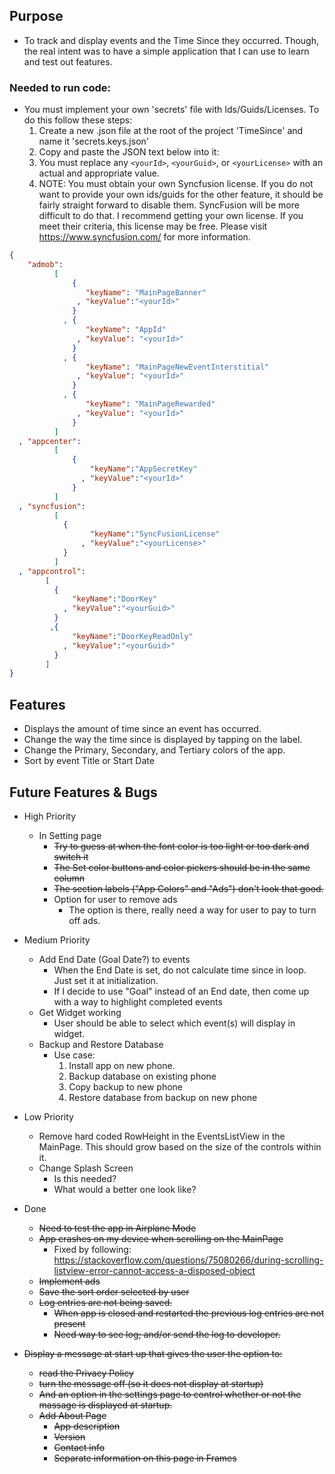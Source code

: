 ﻿## Purpose

- To track and display events and the Time Since they occurred. Though, the real intent was to have a simple application that I can use to learn and test out features. 

### Needed to run code:

- You must implement your own 'secrets' file with Ids/Guids/Licenses.  To do this follow these steps:
  1. Create a new .json file at the root of the project 'TimeSince' and name it 'secrets.keys.json'
  2. Copy and paste the JSON text below into it:
  3. You must replace any `<yourId>`, `<yourGuid>`, or `<yourLicense>` with an actual and appropriate value.
  4. NOTE: You must obtain your own Syncfusion license.  If you do not want to provide your own ids/guids for the other feature, it should be fairly straight forward to disable them.  SyncFusion will be more difficult to do that.  I recommend getting your own license. If you meet their criteria, this license may be free.  Please visit https://www.syncfusion.com/ for more information. 
```json
{
    "admob":
          [
              {
                 "keyName": "MainPageBanner"
               , "keyValue":"<yourId>"
              }
            , {
                 "keyName": "AppId"
               , "keyValue": "<yourId>"
              }
            , {
                 "keyName": "MainPageNewEventInterstitial"
               , "keyValue": "<yourId>"
              }
            , {
                 "keyName": "MainPageRewarded"
               , "keyValue": "<yourId>"
              }
          ]
  , "appcenter":
          [
              {
                  "keyName":"AppSecretKey"
                , "keyValue":"<yourId>"
              }
          ]
  , "syncfusion":
          [
            {
                  "keyName":"SyncFusionLicense"
                , "keyValue":"<yourLicense>"
            }
          ]
  , "appcontrol":
        [
          {
              "keyName":"DoorKey"
            , "keyValue":"<yourGuid>"
          }
         ,{
              "keyName":"DoorKeyReadOnly"
            , "keyValue":"<yourGuid>"
          }
        ]
}

```
## Features

- Displays the amount of time since an event has occurred.
- Change the way the time since is displayed by tapping on the label.
- Change the Primary, Secondary, and Tertiary colors of the app.
- Sort by event Title or Start Date

## Future Features & Bugs

- High Priority

  - In Setting page
    - ~~Try to guess at when the font color is too light or too dark and switch it~~
    - ~~The Set color buttons and color pickers should be in the same column~~
    - ~~The section labels ("App Colors" and "Ads") don't look that good.~~
    - Option for user to remove ads
      - The option is there, really need a way for user to pay to turn off ads.
  
- Medium Priority 
  
  - Add End Date (Goal Date?) to events
    - When the End Date is set, do not calculate time since in loop.  Just set it at initialization.
    - If I decide to use "Goal" instead of an End date, then come up with a way to highlight completed events
  - Get Widget working
    - User should be able to select which event(s) will display in widget.
  - Backup and Restore Database
    - Use case:
      1) Install app on new phone.
      2) Backup database on existing phone
      3) Copy backup to new phone
      4) Restore database from backup on new phone 
  
- Low Priority

  - Remove hard coded RowHeight in the EventsListView in the MainPage.  This should grow based on the size of the controls within it.
  - Change Splash Screen
    - Is this needed?
    - What would a better one look like?

- Done
  - ~~Need to test the app in Airplane Mode~~
  - ~~App crashes on my device when scrolling on the MainPage~~
    - Fixed by following: https://stackoverflow.com/questions/75080266/during-scrolling-listview-error-cannot-access-a-disposed-object
  - ~~Implement ads~~
  - ~~Save the sort order selected by user~~
  - ~~Log entries are not being saved.~~
    - ~~When app is closed and restarted the previous log entries are not present~~
    - ~~Need way to see log; and/or send the log to developer.~~
- ~~Display a message at start up that gives the user the option to:~~
  - ~~read the Privacy Policy~~
  - ~~turn the message off (so it does not display at startup)~~
  - ~~And an option in the settings page to control whether or not the massage is displayed at startup.~~
  - ~~Add About Page~~
    - ~~App description~~
    - ~~Version~~
    - ~~Contact info~~
    - ~~Separate information on this page in Frames~~
